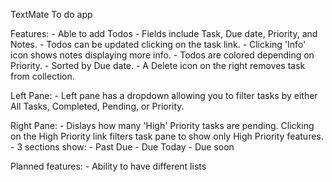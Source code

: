TextMate To do app

Features:
    - Able to add Todos
    - Fields include Task, Due date, Priority, and Notes.
    - Todos can be updated clicking on the task link.
    - Clicking 'Info' icon shows notes displaying more info.
    - Todos are colored depending on Priority.
    - Sorted by Due date.
    - A Delete icon on the right removes task from collection.

Left Pane:
    - Left pane has a dropdown  allowing you to filter tasks by either All Tasks, Completed, Pending, or Priority.

Right Pane:
    - Dislays how many 'High' Priority tasks are pending. Clicking on the High Priority link filters task pane to show only High Priority features.
    - 3 sections show:
        - Past Due
        - Due Today
        - Due soon

Planned features:
    - Ability to have different lists

